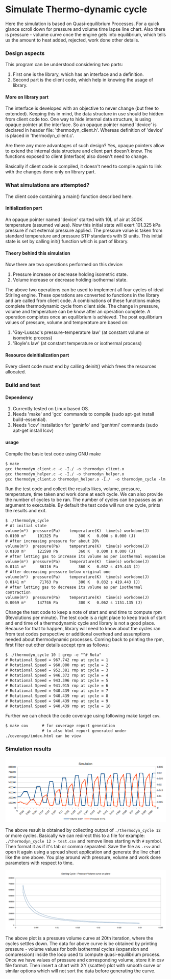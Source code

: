 # Simulate Thermo-dynamic cycle

Here the simulation is based on Quasi-equilibrium Processes.
For a quick glance scroll down for pressure and volume time lapse line chart.
Also there is pressure - volume curve once the engine gets into equilibrium,
which tells us the amount to heat added, rejected, work done other details.

### Design aspects

This program can be understood considering two parts:

1. First one is the library, which has an interface and a definition.
2. Second part is the client code, which help in knowing the usage of library.

#### More on library part

The interface is developed with an objective to never change (but free to extended).
Keeping this in mind, the data structure in use should be hidden from client code too.
One way to hide internal data structure, is using opaque pointer at the interface.
So an opaque pointer named 'device' is declared in header file: 'thermodyn_client.h'.
Whereas definition of 'device' is placed in 'thermodyn_client.c'.

Are there any more advantages of such design?
Yes, opaque pointers allow to extend the internal data structure and client part doesn't know.
The functions exposed to client (interface) also doesn't need to change.

Basically if client code is compiled,
it doesn't need to compile again to link with the changes done only on library part.

### What simulations are attempted?

The client code containing a main() function described here.

#### Initialization part

An opaque pointer named 'device' started with 10L of air at 300K temperature (assumed values).
Now this initial state will exert 101.325 kPa pressure if not external pressure applied.
The pressure value is taken from standard temperature and pressure STP standards with SI units.
This initial state is set by calling init() function which is part of library.

#### Theory behind this simulation

Now there are two operations performed on this device:

1. Pressure increase or decrease holding isometric state.
2. Volume increase or decrease holding isothermal state.

The above two operations can be used to implement all four cycles of ideal Stirling engine.
These operations are converted to functions in the library and are called from client code.
A combinations of these functions makes complete thermodynamic cycle from client side.
The change in pressure, volume and temperature can be know after an operation complete.
A operation completes once an equilibrium is achieved.
The post equilibrium values of pressure, volume and temperature are based on:

1. 'Gay-Lussac's pressure-temperature law' (at constant volume or isometric process)
2. 'Boyle's law' (at constant temperature or isothermal process)

#### Resource deinitialization part

Every client code must end by calling deinit() which frees the resources allocated.

### Build and test

#### Dependency

1. Currently tested on Linux based OS.
2. Needs 'make' and 'gcc' commands to compile (sudo apt-get install build-essential).
3. Needs 'lcov' installation for 'geninfo' and 'genhtml' commands (sudo apt-get install lcov)

#### usage

Compile the basic test code using GNU make

	$ make
	gcc thermodyn_client.c -c -I./ -o thermodyn_client.o
	gcc thermodyn_helper.c -c -I./ -o thermodyn_helper.o
	gcc thermodyn_client.o thermodyn_helper.o -I./  -o thermodyn_cycle -lm

Run the test code and collect the results likes, volume, pressure, temperature,
time taken and work done at each cycle. We can also provide the number of cycles
to be ran. The number of cycles can be passes as an argument to executable.
By default the test code will run one cycle, prints the results and exit.

	$ ./thermodyn_cycle
	# At initial state
	volume(m³)	pressure(Pa)	temperature(K)	time(s)	workdone(J)
	0.0100 m³	  101325 Pa	        300 K	0.000 s	0.000 (J)
	# After increasing pressure for about 20%
	volume(m³)	pressure(Pa)	temperature(K)	time(s)	workdone(J)
	0.0100 m³	  121590 Pa	        360 K	0.000 s	0.000 (J)
	# After letting gas to increase its volume as per isothermal expansion
	volume(m³)	pressure(Pa)	temperature(K)	time(s)	workdone(J)
	0.0141 m³	   86116 Pa	        360 K	0.032 s	419.443 (J)
	# After decreasing pressure below original one
	volume(m³)	pressure(Pa)	temperature(K)	time(s)	workdone(J)
	0.0141 m³	   71763 Pa	        300 K	0.032 s	419.443 (J)
	# After letting gas to decrease its volume as per isothermal contraction
	volume(m³)	pressure(Pa)	temperature(K)	time(s)	workdone(J)
	0.0069 m³	  147746 Pa	        300 K	0.062 s	1151.135 (J)

Change the test code to keep a note of start and end time to compute rpm
(Revolutions per minute). The test code is a right place to keep track of
start and end time of a thermodynamic cycle and library is not a good place.
Because for that to happen, library will need to know about the cycles ran
from test codes perspective or additional overhead and assumptions
needed about thermodynamic processes. Coming back to printing the rpm,
first filter out other details accept rpm as follows:

	$ ./thermodyn_cycle 10 | grep -e "^# Rota"
	# Rotational Speed = 967.742 rmp at cycle = 1
	# Rotational Speed = 960.000 rmp at cycle = 2
	# Rotational Speed = 952.381 rmp at cycle = 3
	# Rotational Speed = 946.372 rmp at cycle = 4
	# Rotational Speed = 943.396 rmp at cycle = 5
	# Rotational Speed = 941.915 rmp at cycle = 6
	# Rotational Speed = 940.439 rmp at cycle = 7
	# Rotational Speed = 940.439 rmp at cycle = 8
	# Rotational Speed = 940.439 rmp at cycle = 9
	# Rotational Speed = 940.439 rmp at cycle = 10

Further we can check the code coverage using following make target `cov`.

	$ make cov      # for coverage report generation
	                # to also html report generated under ./coverage/index.html can be view

### Simulation results

![simulation-plot](./simulation.png)

The above result is obtained by collecting output of `./thermodyn_cycle 12` or more cycles.
Basically we can redirect this to a file for example: `./thermodyn_cycle 12 > test.csv`
and remove lines starting with `#` symbol.
Then format it as if it's tab or comma separated. Save the file as `.csv` and open it again
using a spread sheet application and generate the line chart like the one above.
You play around with pressure, volume and work done parameters with respect to time.

![P-V-curve-plot](./Sterling_cycle_pressure_volume_curve_on_plane.png)

The above plot is a pressure volume curve at 20th iteration,
where the cycles settles down. The data for above curve is be obtained by
printing pressure - volume values for both isothermal cycles
(expansion and compression) inside the loop used to compute quasi-equilibrium process.
Once we have values of pressure and corresponding volume, store it in csv file format.
Then insert a chart with XY (scatter) plot with smooth curve or similar options
which will not sort the data before generating the curve.

